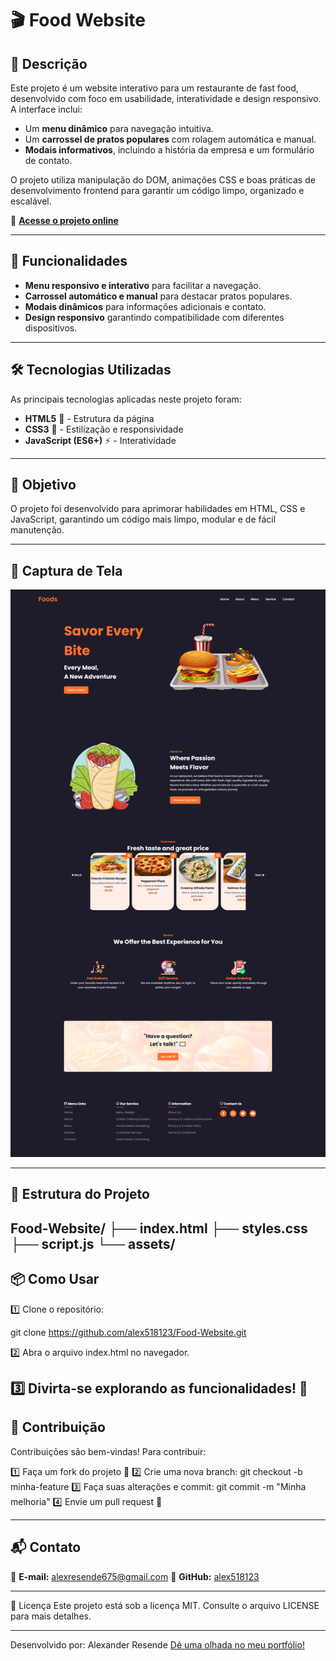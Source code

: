 # 🎬 Food Website

## 📌 Descrição

Este projeto é um website interativo para um restaurante de fast food, desenvolvido com foco em usabilidade, interatividade e design responsivo. A interface inclui:

- Um **menu dinâmico** para navegação intuitiva.
- Um **carrossel de pratos populares** com rolagem automática e manual.
- **Modais informativos**, incluindo a história da empresa e um formulário de contato.

O projeto utiliza manipulação do DOM, animações CSS e boas práticas de desenvolvimento frontend para garantir um código limpo, organizado e escalável.

🔗 **[Acesse o projeto online](https://alex518123.github.io/Food-Website)**

---

## 🚀 Funcionalidades

- **Menu responsivo e interativo** para facilitar a navegação.
- **Carrossel automático e manual** para destacar pratos populares.
- **Modais dinâmicos** para informações adicionais e contato.
- **Design responsivo** garantindo compatibilidade com diferentes dispositivos.

---

## 🛠️ Tecnologias Utilizadas

As principais tecnologias aplicadas neste projeto foram:

- **HTML5** 📄 - Estrutura da página
- **CSS3** 🎨 - Estilização e responsividade
- **JavaScript (ES6+)** ⚡ - Interatividade

---

## 🎯 Objetivo

O projeto foi desenvolvido para aprimorar habilidades em HTML, CSS e JavaScript, garantindo um código mais limpo, modular e de fácil manutenção.

---

## 📸 Captura de Tela

![Preview do projeto](.github/preview.png)

---

## 📂 Estrutura do Projeto

Food-Website/
├── index.html
├── styles.css
├── script.js
└── assets/
---

## 📦 Como Usar  
1️⃣ Clone o repositório:  

git clone https://github.com/alex518123/Food-Website.git

2️⃣ Abra o arquivo index.html no navegador.

3️⃣ Divirta-se explorando as funcionalidades! 🚀
---

## 🤝 Contribuição

Contribuições são bem-vindas! Para contribuir:

1️⃣ Faça um fork do projeto 🍴
2️⃣ Crie uma nova branch: git checkout -b minha-feature
3️⃣ Faça suas alterações e commit: git commit -m "Minha melhoria"
4️⃣ Envie um pull request 📩

---

## 📬 Contato

📧 **E-mail:** alexresende675@gmail.com
🐙 **GitHub:** [alex518123](https://github.com/alex518123)

---

📝 Licença
Este projeto está sob a licença MIT. Consulte o arquivo LICENSE para mais detalhes.

---

Desenvolvido por: Alexander Resende [Dê uma olhada no meu portfólio!]()
